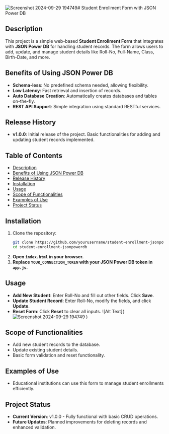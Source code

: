 ![Screenshot 2024-09-29 194749](https://github.com/user-attachments/assets/685a74fa-bf28-4c7c-9e02-bb23dc6c9f3d)# Student Enrollment Form with JSON Power DB

## Description
This project is a simple web-based **Student Enrollment Form** that integrates with **JSON Power DB** for handling student records. The form allows users to add, update, and manage student details like Roll-No, Full-Name, Class, Birth-Date, and more.

## Benefits of Using JSON Power DB
- **Schema-less**: No predefined schema needed, allowing flexibility.
- **Low Latency**: Fast retrieval and insertion of records.
- **Auto Database Creation**: Automatically creates databases and tables on-the-fly.
- **REST API Support**: Simple integration using standard RESTful services.

## Release History
- **v1.0.0**: Initial release of the project. Basic functionalities for adding and updating student records implemented.

## Table of Contents
- [Description](#description)
- [Benefits of Using JSON Power DB](#benefits-of-using-json-power-db)
- [Release History](#release-history)
- [Installation](#installation)
- [Usage](#usage)
- [Scope of Functionalities](#scope-of-functionalities)
- [Examples of Use](#examples-of-use)
- [Project Status](#project-status)

## Installation
1. Clone the repository:
   ```bash
   git clone https://github.com/yourusername/student-enrollment-jsonpowerdb.git
   cd student-enrollment-jsonpowerdb
2. **Open `index.html` in your browser.**
3. **Replace `YOUR_CONNECTION_TOKEN` with your JSON Power DB token in `app.js`.**

## Usage
- **Add New Student**: Enter Roll-No and fill out other fields. Click **Save**.
- **Update Student Record**: Enter Roll-No, modify the fields, and click **Update**.
- **Reset Form**: Click **Reset** to clear all inputs.
 ![Alt Text](![Screenshot 2024-09-29 194749](https://github.com/user-attachments/assets/2ead0851-e38d-4c76-8f4e-d8c5c74a1f5b)
) 

## Scope of Functionalities
- Add new student records to the database.
- Update existing student details.
- Basic form validation and reset functionality.

## Examples of Use
- Educational institutions can use this form to manage student enrollments efficiently.


## Project Status
- **Current Version**: v1.0.0 - Fully functional with basic CRUD operations.
- **Future Updates**: Planned improvements for deleting records and enhanced validation.

